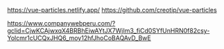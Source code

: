 https://vue-particles.netlify.app/
https://github.com/creotip/vue-particles


https://www.companywebperu.com/?gclid=CjwKCAjwxqX4BRBhEiwAYtJX7WjIm3_fiCd0SYfUnHRN0f82csy-Yolcmr1cUCQxJHQ6_moy12hfJhoCoBAQAvD_BwE